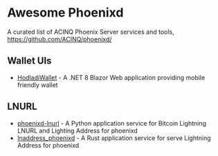Awesome Phoenixd
==================
A curated list of ACINQ Phoenix Server services and tools, https://github.com/ACINQ/phoenixd/

## Wallet UIs
* [HodladiWallet](https://github.com/hodladi/hodladiwallet) - A .NET 8 Blazor Web application providing mobile friendly wallet

## LNURL
* [phoenixd-lnurl](https://github.com/AngusP/phoenixd-lnurl) - A Python application service for Bitcoin Lightning LNURL and Lighting Address for phoenixd 
* [lnaddress_phoenixd](https://github.com/mrboatsman/lnaddress_phoenixd) - A Rust application service for serve Lightning Address for phoenixd
